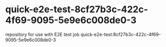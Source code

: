 # quick-e2e-test-8cf27b3c-422c-4f69-9095-5e9e6c008de0-3
repository for use with E2E test job quick-e2e-test:8cf27b3c-422c-4f69-9095-5e9e6c008de0-3
